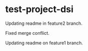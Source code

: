 # test-project-dsi

Updating readme in feature2 branch.

Fixed merge conflict.

Updating readme on feature1 branch.
